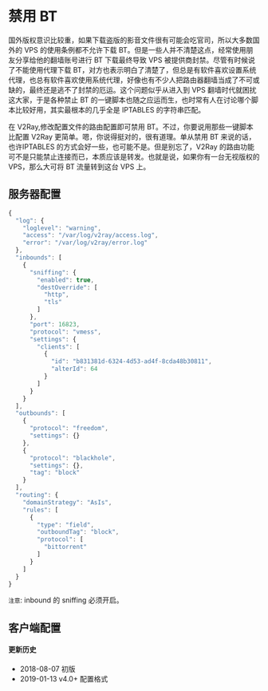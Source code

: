 # 禁用 BT

国外版权意识比较重，如果下载盗版的影音文件很有可能会吃官司，所以大多数国外的 VPS 的使用条例都不允许下载 BT。但是一些人并不清楚这点，经常使用朋友分享给他的翻墙账号进行 BT 下载最终导致 VPS 被提供商封禁。尽管有时候说了不能使用代理下载 BT，对方也表示明白了清楚了，但总是有软件喜欢设置系统代理，也总有软件喜欢使用系统代理，好像也有不少人把路由器翻墙当成了不可或缺的，最终还是逃不了封禁的厄运。这个问题似乎从进入到 VPS 翻墙时代就困扰这大家，于是各种禁止 BT 的一键脚本也随之应运而生，也时常有人在讨论哪个脚本比较好用，其实最根本的几乎全是 IPTABLES 的字符串匹配。

在 V2Ray,修改配置文件的路由配置即可禁用 BT。不过，你要说用那些一键脚本比配置 V2Ray 更简单。嗯，你说得挺对的，很有道理。单从禁用 BT 来说的话，也许IPTABLES 的方式会好一些，也可能不是。但是别忘了，V2Ray 的路由功能可不是只能禁止连接而已，本质应该是转发。也就是说，如果你有一台无视版权的 VPS，那么大可将 BT 流量转到这台 VPS 上。
 
 
## 服务器配置

```javascript
{
  "log": {
    "loglevel": "warning",
    "access": "/var/log/v2ray/access.log",
    "error": "/var/log/v2ray/error.log"
  },
  "inbounds": [
    {
      "sniffing": {
        "enabled": true,
        "destOverride": [
          "http",
          "tls"
        ]
      },
      "port": 16823,
      "protocol": "vmess",
      "settings": {
        "clients": [
          {
            "id": "b831381d-6324-4d53-ad4f-8cda48b30811",
            "alterId": 64
          }
        ]
      }
    }
  ],
  "outbounds": [
    {
      "protocol": "freedom",
      "settings": {}
    },
    {
      "protocol": "blackhole",
      "settings": {},
      "tag": "block"
    }
  ],
  "routing": {
    "domainStrategy": "AsIs",
    "rules": [
      {
        "type": "field",
        "outboundTag": "block",
        "protocol": [
          "bittorrent"
        ]
      }
    ]
  }
}
```

`注意`: inbound 的 sniffing 必须开启。

## 客户端配置

#### 更新历史

- 2018-08-07 初版
- 2019-01-13 v4.0+ 配置格式
